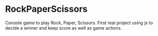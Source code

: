 # RockPaperScissors

Console game to play Rock, Paper, Scissors. First real project using js to decide a winner and keep score as well as game actions.